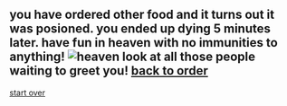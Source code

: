 you have ordered other food and it turns out it was posioned. you ended up dying 5 minutes later. have fun in heaven with no immunities to anything!
![heaven](https://pbs.twimg.com/media/D97SYG8XYAcl-kf.jpg)
look at all those people waiting to greet you!
[back to order](../order/order.md)
---
[start over](../home.md)